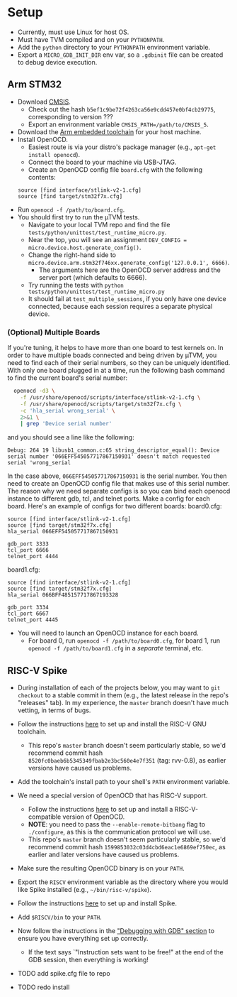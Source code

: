<!-- - TODO add RPC auto-restart script to this repo and explain this snippet in `tune_relay_microtvm.py`
```python
RPC_SERVER_DEV_CONFIG_BASE = f'/home/lweber/micro-rpc-tempdirs'
for i in range(10):
    DEV_CONFIG['server_port'] = 6666 + i
    with open(f'{RPC_SERVER_DEV_CONFIG_BASE}/{i}/utvm_dev_config.json', 'w') as f:
        json.dump(DEV_CONFIG, f, indent=4)
``` -->

# Setup
- Currently, must use Linux for host OS.
- Must have TVM compiled and on your `PYTHONPATH`.
- Add the `python` directory to your `PYTHONPATH` environment variable.
- Export a `MICRO_GDB_INIT_DIR` env var, so a `.gdbinit` file can be created to debug device execution.

## Arm STM32
- Download [CMSIS](https://github.com/ARM-software/CMSIS_5).
  - Check out the hash `b5ef1c9be72f4263ca56e9cdd457e0bf4cb29775`, corresponding to version ???
  - Export an environment variable `CMSIS_PATH=/path/to/CMSIS_5`.
- Download the [Arm embedded toolchain](https://developer.arm.com/tools-and-software/open-source-software/developer-tools/gnu-toolchain/gnu-rm/downloads) for your host machine.
- Install OpenOCD.
  - Easiest route is via your distro's package manager (e.g., `apt-get install openocd`).
  - Connect the board to your machine via USB-JTAG.
  - Create an OpenOCD config file `board.cfg` with the following contents:
  ```
  source [find interface/stlink-v2-1.cfg]
  source [find target/stm32f7x.cfg]
  ```
- Run `openocd -f /path/to/board.cfg`.
- You should first try to run the µTVM tests.
  - Navigate to your local TVM repo and find the file `tests/python/unittest/test_runtime_micro.py`.
  - Near the top, you will see an assignment `DEV_CONFIG = micro.device.host.generate_config()`.
  - Change the right-hand side to `micro.device.arm.stm32f746xx.generate_config('127.0.0.1', 6666)`.
    - The arguments here are the OpenOCD server address and the server port (which defaults to 6666).
  - Try running the tests with `python tests/python/unittest/test_runtime_micro.py`
  - It should fail at `test_multiple_sessions`, if you only have one device connected, because each session requires a separate physical device.

### (Optional) Multiple Boards
If you're tuning, it helps to have more than one board to test kernels on.
In order to have multiple boads connected and being driven by µTVM, you need to find each of their serial numbers, so they can be uniquely identified.
With only one board plugged in at a time, run the following bash command to find the current board's serial number:
```bash
  openocd -d3 \
    -f /usr/share/openocd/scripts/interface/stlink-v2-1.cfg \
    -f /usr/share/openocd/scripts/target/stm32f7x.cfg \
    -c 'hla_serial wrong_serial' \
    2>&1 \
    | grep 'Device serial number'
```
and you should see a line like the following:
```
Debug: 264 19 libusb1_common.c:65 string_descriptor_equal(): Device serial number '066EFF545057717867150931' doesn't match requested serial 'wrong_serial
```
In the case above, `066EFF545057717867150931` is the serial number.
You then need to create an OpenOCD config file that makes use of this serial number.
The reason why we need separate configs is so you can bind each openocd instance to different gdb, tcl, and telnet ports.
Make a config for each board.
Here's an example of configs for two different boards:
board0.cfg:
```
source [find interface/stlink-v2-1.cfg]
source [find target/stm32f7x.cfg]
hla_serial 066EFF545057717867150931

gdb_port 3333
tcl_port 6666
telnet_port 4444
```
board1.cfg:
```
source [find interface/stlink-v2-1.cfg]
source [find target/stm32f7x.cfg]
hla_serial 066BFF485157717867193328

gdb_port 3334
tcl_port 6667
telnet_port 4445
```
- You will need to launch an OpenOCD instance for each board.
  - For board 0, run `openocd -f /path/to/board0.cfg`, for board 1, run `openocd -f /path/to/board1.cfg` in a *separate* terminal, etc.

## RISC-V Spike
- During installation of each of the projects below, you may want to `git checkout` to a stable commit in them (e.g., the latest release in the repo's "releases" tab).  In my experience, the `master` branch doesn't have much vetting, in terms of bugs.

- Follow the instructions [here](https://github.com/riscv/riscv-gnu-toolchain) to set up and install the RISC-V GNU toolchain.
  - This repo's `master` branch doesn't seem particularly stable, so we'd recommend commit hash `8520fc0baeb6b5345349fbab2e3bc560e4e7f351` (tag: rvv-0.8), as earlier versions have caused us problems.
- Add the toolchain's install path to your shell's `PATH` environment variable.
- We need a special version of OpenOCD that has RISC-V support.
  - Follow the instructions [here](https://github.com/riscv/riscv-openocd) to set up and install a RISC-V-compatible version of OpenOCD.
  - **NOTE**: you need to pass the `--enable-remote-bitbang` flag to `./configure`, as this is the communication protocol we will use.
  - This repo's `master` branch doesn't seem particularly stable, so we'd recommend commit hash `1599853032c03d4cbd6eac1e6869ef750ec`, as earlier and later versions have caused us problems.
- Make sure the resulting OpenOCD binary is on your `PATH`.
- Export the `RISCV` environment variable as the directory where you would like Spike installed (e.g., `~/bin/risc-v/spike`).
- Follow the instructions [here](https://github.com/riscv/riscv-isa-sim) to set up and install Spike.
- Add `$RISCV/bin` to your `PATH`.
- Now follow the instructions in the ["Debugging with GDB" section](https://github.com/riscv/riscv-isa-sim#debugging-with-gdb) to ensure you have everything set up correctly.
  - If the text says `"Instruction sets want to be free!" at the end of the GDB session, then everything is working!
- TODO add spike.cfg file to repo
- TODO redo install
